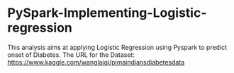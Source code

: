 # PySpark-Implementing-Logistic-regression

This analysis aims at applying Logistic Regression using Pyspark to predict onset of Diabetes.
The URL for the Dataset: https://www.kaggle.com/wanglaiqi/pimaindiansdiabetesdata
